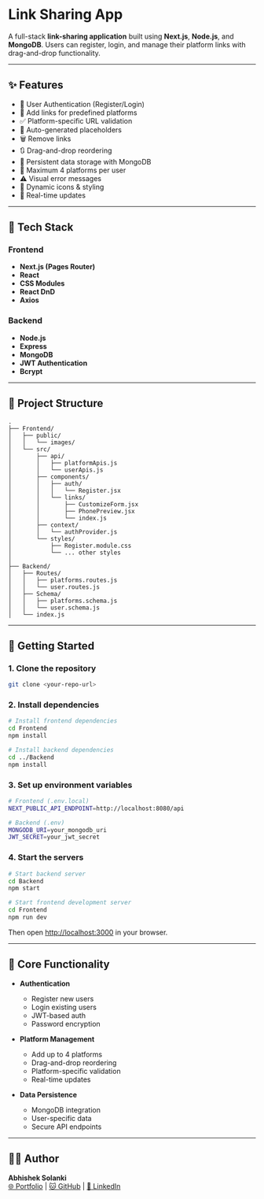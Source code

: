# Link Sharing App

A full-stack **link-sharing application** built using **Next.js**, **Node.js**, and **MongoDB**. Users can register, login, and manage their platform links with drag-and-drop functionality.

---

## ✨ Features

- 🔐 User Authentication (Register/Login)
- 📌 Add links for predefined platforms
- ✅ Platform-specific URL validation
- 🎨 Auto-generated placeholders
- 🗑️ Remove links
- 🔃 Drag-and-drop reordering
- 💾 Persistent data storage with MongoDB
- 🚫 Maximum 4 platforms per user
- ⚠️ Visual error messages
- 🎯 Dynamic icons & styling
- 🔄 Real-time updates

---

## 🔧 Tech Stack

### Frontend
- **Next.js (Pages Router)**
- **React**
- **CSS Modules**
- **React DnD**
- **Axios**

### Backend
- **Node.js**
- **Express**
- **MongoDB**
- **JWT Authentication**
- **Bcrypt**

---

## 📁 Project Structure

```plaintext
.
├── Frontend/
│   ├── public/
│   │   └── images/
│   └── src/
│       ├── api/
│       │   ├── platformApis.js
│       │   └── userApis.js
│       ├── components/
│       │   ├── auth/
│       │   │   └── Register.jsx
│       │   └── links/
│       │       ├── CustomizeForm.jsx
│       │       ├── PhonePreview.jsx
│       │       └── index.js
│       ├── context/
│       │   └── authProvider.js
│       └── styles/
│           ├── Register.module.css
│           └── ... other styles
│
├── Backend/
│   ├── Routes/
│   │   ├── platforms.routes.js
│   │   └── user.routes.js
│   ├── Schema/
│   │   ├── platforms.schema.js
│   │   └── user.schema.js
│   └── index.js
```

---

## 🚀 Getting Started

### 1. Clone the repository
```bash
git clone <your-repo-url>
```

### 2. Install dependencies
```bash
# Install frontend dependencies
cd Frontend
npm install

# Install backend dependencies
cd ../Backend
npm install
```

### 3. Set up environment variables
```bash
# Frontend (.env.local)
NEXT_PUBLIC_API_ENDPOINT=http://localhost:8080/api

# Backend (.env)
MONGODB_URI=your_mongodb_uri
JWT_SECRET=your_jwt_secret
```

### 4. Start the servers
```bash
# Start backend server
cd Backend
npm start

# Start frontend development server
cd Frontend
npm run dev
```

Then open [http://localhost:3000](http://localhost:3000) in your browser.

---

## 🎯 Core Functionality

- **Authentication**
  - Register new users
  - Login existing users
  - JWT-based auth
  - Password encryption

- **Platform Management**
  - Add up to 4 platforms
  - Drag-and-drop reordering
  - Platform-specific validation
  - Real-time updates

- **Data Persistence**
  - MongoDB integration
  - User-specific data
  - Secure API endpoints

---

## 👨‍💻 Author

**Abhishek Solanki**  
[🌐 Portfolio](https://abhishek07788.github.io/) | [🐱 GitHub](https://github.com/Abhishek07788) | [💼 LinkedIn](http://www.linkedin.com/in/abhishekpratapsolanki)